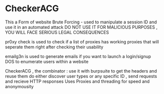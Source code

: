 
# CheckerACG
This a Form of website Brute Forcing - used to manipulate a session ID and use it in an automated attack
DO NOT USE IT FOR MALICIOUS PURPOSES , YOU WILL FACE SERIOUS LEGAL CONSEQUENCES

pr0xy check is used to check if a list of proxies has working proxies that will seperate them right after checking their usability

emailg3n is used to generate emails if you want to launch a login/signup DOS to enumerate users within a website

CheckerACG , the combinator : use it with burpsuite to get the headers and reuse them do either discover user types or any specific ID , send requests and recieve HTTP responses
Uses Proxies and threading for speed and anonymousity
